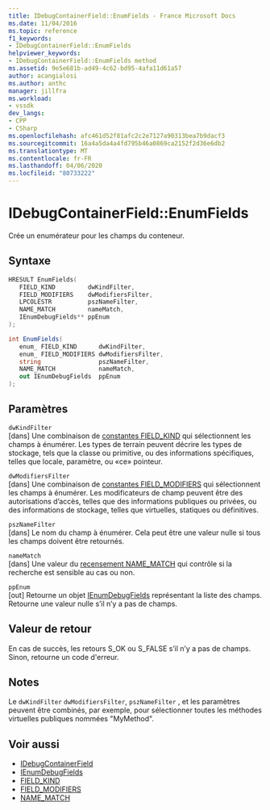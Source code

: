 ```yaml
---
title: IDebugContainerField::EnumFields - France Microsoft Docs
ms.date: 11/04/2016
ms.topic: reference
f1_keywords:
- IDebugContainerField::EnumFields
helpviewer_keywords:
- IDebugContainerField::EnumFields method
ms.assetid: 9e5e681b-ad49-4c62-bd95-4afa11d61a57
author: acangialosi
ms.author: anthc
manager: jillfra
ms.workload:
- vssdk
dev_langs:
- CPP
- CSharp
ms.openlocfilehash: afc461d52f81afc2c2e7127a90313bea7b9dacf3
ms.sourcegitcommit: 16a4a5da4a4fd795b46a0869ca2152f2d36e6db2
ms.translationtype: MT
ms.contentlocale: fr-FR
ms.lasthandoff: 04/06/2020
ms.locfileid: "80733222"
---
```

# <a name="idebugcontainerfieldenumfields"></a>IDebugContainerField::EnumFields
Crée un enumérateur pour les champs du conteneur.

## <a name="syntax"></a>Syntaxe

```cpp
HRESULT EnumFields( 
   FIELD_KIND         dwKindFilter,
   FIELD_MODIFIERS    dwModifiersFilter,
   LPCOLESTR          pszNameFilter,
   NAME_MATCH         nameMatch,
   IEnumDebugFields** ppEnum
);
```

```csharp
int EnumFields(
   enum_ FIELD_KIND      dwKindFilter,
   enum_ FIELD_MODIFIERS dwModifiersFilter,
   string                pszNameFilter,
   NAME_MATCH            nameMatch,
   out IEnumDebugFields  ppEnum
);
```

## <a name="parameters"></a>Paramètres
`dwKindFilter`\
[dans] Une combinaison de [constantes FIELD_KIND](../../../extensibility/debugger/reference/field-kind.md) qui sélectionnent les champs à énumérer. Les types de terrain peuvent décrire les types de stockage, tels que la classe ou primitive, ou des informations spécifiques, telles que locale, paramètre, ou «ce» pointeur.

`dwModifiersFilter`\
[dans] Une combinaison de [constantes FIELD_MODIFIERS](../../../extensibility/debugger/reference/field-modifiers.md) qui sélectionnent les champs à énumérer. Les modificateurs de champ peuvent être des autorisations d’accès, telles que des informations publiques ou privées, ou des informations de stockage, telles que virtuelles, statiques ou définitives.

`pszNameFilter`\
[dans] Le nom du champ à énumérer. Cela peut être une valeur nulle si tous les champs doivent être retournés.

`nameMatch`\
[dans] Une valeur du [recensement NAME_MATCH](../../../extensibility/debugger/reference/name-match.md) qui contrôle si la recherche est sensible au cas ou non.

`ppEnum`\
[out] Retourne un objet [IEnumDebugFields](../../../extensibility/debugger/reference/ienumdebugfields.md) représentant la liste des champs. Retourne une valeur nulle s’il n’y a pas de champs.

## <a name="return-value"></a>Valeur de retour
 En cas de succès, les retours S_OK ou S_FALSE s’il n’y a pas de champs. Sinon, retourne un code d'erreur.

## <a name="remarks"></a>Notes
 Le `dwKindFilter` `dwModifiersFilter`, `pszNameFilter` , et les paramètres peuvent être combinés, par exemple, pour sélectionner toutes les méthodes virtuelles publiques nommées "MyMethod".

## <a name="see-also"></a>Voir aussi
- [IDebugContainerField](../../../extensibility/debugger/reference/idebugcontainerfield.md)
- [IEnumDebugFields](../../../extensibility/debugger/reference/ienumdebugfields.md)
- [FIELD_KIND](../../../extensibility/debugger/reference/field-kind.md)
- [FIELD_MODIFIERS](../../../extensibility/debugger/reference/field-modifiers.md)
- [NAME_MATCH](../../../extensibility/debugger/reference/name-match.md)
